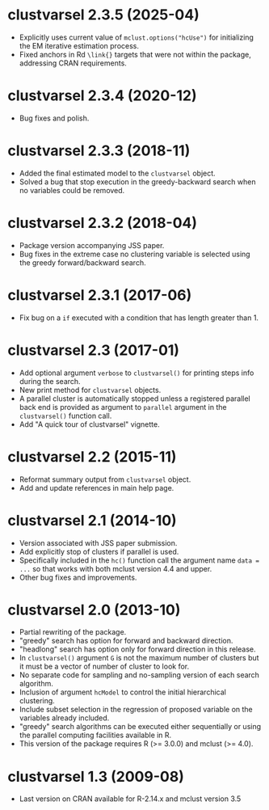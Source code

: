 # clustvarsel 2.3.5 (2025-04)

* Explicitly uses current value of `mclust.options("hcUse")` for initializing the EM iterative estimation process.
* Fixed anchors in Rd `\link{}` targets that were not within the package, addressing CRAN requirements.

# clustvarsel 2.3.4 (2020-12)

* Bug fixes and polish.  

# clustvarsel 2.3.3 (2018-11)

* Added the final estimated model to the `clustvarsel` object. 
* Solved a bug that stop execution in the greedy-backward search when no variables could be removed. 

# clustvarsel 2.3.2 (2018-04)

* Package version accompanying JSS paper. 
* Bug fixes in the extreme case no clustering variable is selected using the greedy forward/backward search.

# clustvarsel 2.3.1 (2017-06)

* Fix bug on a `if` executed with a condition that has length greater than 1.

# clustvarsel 2.3 (2017-01)

* Add optional argument `verbose` to `clustvarsel()` for printing steps info during the search.
* New print method for `clustvarsel` objects.
* A parallel cluster is automatically stopped unless a registered parallel back end is provided as argument to `parallel` argument in the `clustvarsel()` function call.
* Add "A quick tour of clustvarsel" vignette.
  
# clustvarsel 2.2 (2015-11)

* Reformat summary output from `clustvarsel` object.
* Add and update references in main help page.

# clustvarsel 2.1 (2014-10)

* Version associated with JSS paper submission.
* Add explicitly stop of clusters if parallel is used.
* Specifically included in the `hc()` function call the argument name `data = ...` so that works with both mclust version 4.4 and upper.
* Other bug fixes and improvements.

# clustvarsel 2.0 (2013-10)

* Partial rewriting of the package.
* "greedy" search has option for forward and backward direction.
* "headlong" search has option only for forward direction in this release.
* In `clustvarsel()` argument `G` is not the maximum number of clusters but it must be a vector of number of cluster to look for.
* No separate code for sampling and no-sampling version of each search algorithm.
* Inclusion of argument `hcModel` to control the initial hierarchical clustering.
* Include subset selection in the regression of proposed variable on the variables already included.
* "greedy" search algorithms can be executed either sequentially or using the parallel computing facilities available in R.
* This version of the package requires R (>= 3.0.0) and mclust (>= 4.0).
  
# clustvarsel 1.3 (2009-08)

* Last version on CRAN available for R-2.14.x and mclust version 3.5

 
